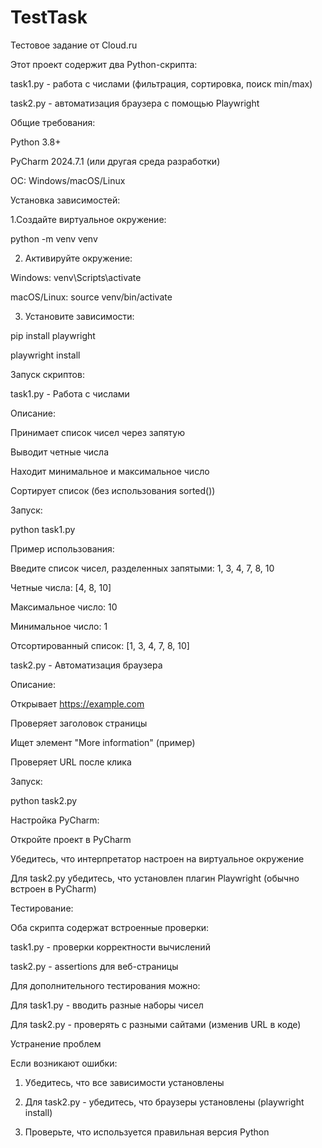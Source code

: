 # TestTask
Тестовое задание от Cloud.ru

Этот проект содержит два Python-скрипта:

task1.py - работа с числами (фильтрация, сортировка, поиск min/max)

task2.py - автоматизация браузера с помощью Playwright

Общие требования:

Python 3.8+

PyCharm 2024.7.1 (или другая среда разработки)

ОС: Windows/macOS/Linux

Установка зависимостей:

1.Создайте виртуальное окружение:

python -m venv venv

2. Активируйте окружение:

Windows: venv\Scripts\activate

macOS/Linux: source venv/bin/activate

3. Установите зависимости:

pip install playwright

playwright install


Запуск скриптов:

task1.py - Работа с числами

Описание:

Принимает список чисел через запятую

Выводит четные числа

Находит минимальное и максимальное число

Сортирует список (без использования sorted())

Запуск:

python task1.py

Пример использования:

Введите список чисел, разделенных запятыми: 1, 3, 4, 7, 8, 10

Четные числа: [4, 8, 10]

Максимальное число: 10

Минимальное число: 1

Отсортированный список: [1, 3, 4, 7, 8, 10]

task2.py - Автоматизация браузера

Описание:

Открывает https://example.com

Проверяет заголовок страницы

Ищет элемент "More information" (пример)

Проверяет URL после клика

Запуск:

python task2.py


Настройка PyCharm:

Откройте проект в PyCharm

Убедитесь, что интерпретатор настроен на виртуальное окружение

Для task2.py убедитесь, что установлен плагин Playwright (обычно встроен в PyCharm)


Тестирование:

Оба скрипта содержат встроенные проверки:

task1.py - проверки корректности вычислений

task2.py - assertions для веб-страницы

Для дополнительного тестирования можно:

Для task1.py - вводить разные наборы чисел

Для task2.py - проверять с разными сайтами (изменив URL в коде)


Устранение проблем

Если возникают ошибки:

1. Убедитесь, что все зависимости установлены
  
2. Для task2.py - убедитесь, что браузеры установлены (playwright install)

3. Проверьте, что используется правильная версия Python
